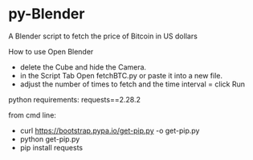 # py-Blender
A Blender script to fetch the price of Bitcoin in US dollars

How to use
Open Blender
- delete the Cube and hide the Camera.
- in the Script Tab Open fetchBTC.py or paste it into a new file.
- adjust the number of times to fetch and the time interval
= click Run

python requirements:
requests==2.28.2

from cmd line:
 - curl https://bootstrap.pypa.io/get-pip.py -o get-pip.py
 - python get-pip.py
 - pip install requests


